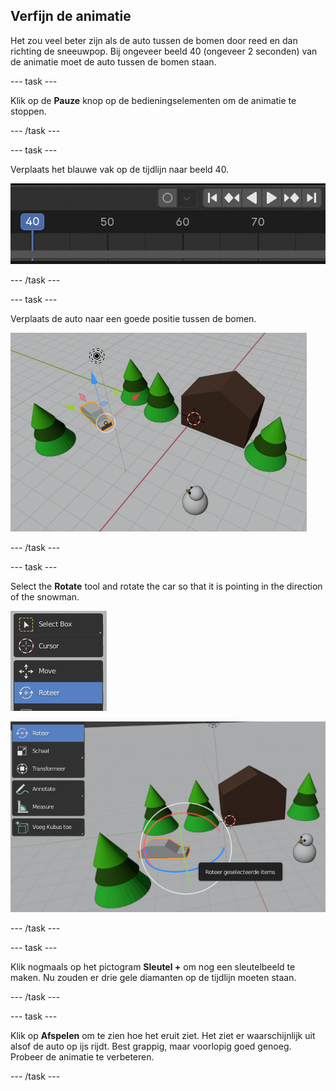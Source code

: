 ## Verfijn de animatie

Het zou veel beter zijn als de auto tussen de bomen door reed en dan richting de sneeuwpop. Bij ongeveer beeld 40 (ongeveer 2 seconden) van de animatie moet de auto tussen de bomen staan.

\--- task \---

Klik op de **Pauze** knop op de bedieningselementen om de animatie te stoppen.

\--- /task \---

\--- task \---

Verplaats het blauwe vak op de tijdlijn naar beeld 40.

![Beeld 40](images/blender-frame-40.png)

\--- /task \---

\--- task \---

Verplaats de auto naar een goede positie tussen de bomen.

![Auto tussen bomen](images/blender-car-between-trees.png)

\--- /task \---

\--- task \---

Select the **Rotate** tool and rotate the car so that it is pointing in the direction of the snowman.

![Roteergereedschap](images/blender-rotate-tool.png)

![Draai de auto](images/blender-rotate-car.png)

\--- /task \---

\--- task \---

Klik nogmaals op het pictogram **Sleutel +** om nog een sleutelbeeld te maken. Nu zouden er drie gele diamanten op de tijdlijn moeten staan.

\--- /task \---

\--- task \---

Klik op **Afspelen** om te zien hoe het eruit ziet. Het ziet er waarschijnlijk uit alsof de auto op ijs rijdt. Best grappig, maar voorlopig goed genoeg. Probeer de animatie te verbeteren.

\--- /task \---